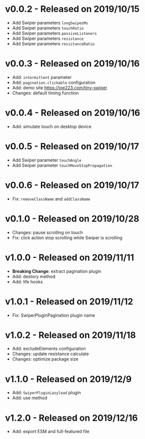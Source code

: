 # v0.0.2 - Released on 2019/10/15

- Add Swiper parameters `longSwipesMs`
- Add Swiper parameters `touchRatio`
- Add Swiper parameters `passiveListeners`
- Add Swiper parameters `resistance`
- Add Swiper parameters `resistanceRatio`

# v0.0.3 - Released on 2019/10/16

- Add: `intermittent` parameter
- Add: `pagination.clickable` configuration
- Add: demo site https://joe223.com/tiny-swiper
- Changes: default timing function

# v0.0.4 - Released on 2019/10/16

- Add: simulate touch on desktop device

# v0.0.5 - Released on 2019/10/17

- Add Swiper parameter `touchAngle`
- Add Swiper parameter `touchMoveStopPropagation`

# v0.0.6 - Released on 2019/10/17

- Fix: `removeClassName` and `addClassName`

# v0.1.0 - Released on 2019/10/28

- Changes: pause scrolling on touch
- Fix: click action stop scrolling while Swiper is scrolling

# v1.0.0 - Released on 2019/11/11

- **Breaking Change**: extract pagination plugin
- Add: destory method
- Add: life hooks

# v1.0.1 - Released on 2019/11/12

- Fix: SwiperPluginPagination plugin name

# v1.0.2 - Released on 2019/11/18

- Add: excludeElements configuration
- Changes: update resistance calculate
- Changes: optimize package size

# v1.1.0 - Released on 2019/12/9

- Add: `SwiperPluginLazyload` plugin
- Add: use method

# v1.2.0 - Released on 2019/12/16

- Add: export ESM and full-featured file
